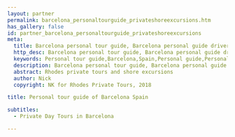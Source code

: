 ```yaml
---
layout: partner
permalink: barcelona_personaltourguide_privateshoreexcursions.htm
has_gallery: false
id: partner_barcelona_personaltourguide_privateshoreexcursions
meta:
  title: Barcelona personal tour guide, Barcelona personal guide driver, Barcelona private tour guide, Private shore excursions, Spain
  http_desc: Barcelona personal tour guide, Barcelona personal guide driver, Barcelona private guide, Barcelona Private shore excursions, Spain Private tours
  keywords: Personal tour guide,Barcelona,Spain,Personal guide,Personal licensed tour guide, driver,Barcelona,Spain,Private shore excursions,Barcelona,Spain,Private tours,Private tour guide
  description: Barcelona personal tour guide, Barcelona personal guide driver, Barcelona private guide, Barcelona Private shore excursions, Spain Private tours
  abstract: Rhodes private tours and shore excursions
  author: Nick
  copyright: NK for Rhodes Private Tours, 2018

title: Personal tour guide of Barcelona Spain

subtitles:
  - Private Day Tours in Barcelona

---
```

